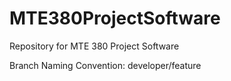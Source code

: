 # MTE380ProjectSoftware
Repository for MTE 380 Project Software 

Branch Naming Convention: developer/feature